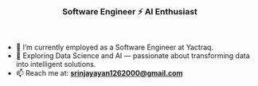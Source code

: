 <h3 align="center">Software Engineer ⚡ AI Enthusiast</h3>

<br>

- 🔭 I’m currently employed as a Software Engineer at Yactraq.
- 🌱 Exploring Data Science and AI — passionate about transforming data into intelligent solutions.
- 📫 Reach me at: **srinjayayan1262000@gmail.com**

